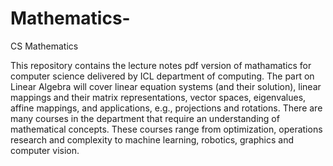 # Mathematics-
CS Mathematics 


This repository contains the lecture notes pdf version of mathamatics for computer science delivered by ICL department of computing. The part on Linear Algebra will
cover linear equation systems (and their solution), linear mappings and their matrix representations, vector spaces, eigenvalues, affine mappings, and applications, e.g., projections and rotations.
There are many courses in the department that require an understanding of mathematical
concepts. These courses range from optimization, operations research and
complexity to machine learning, robotics, graphics and computer vision. 

